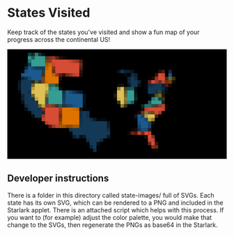 # States Visited

Keep track of the states you've visited and show a fun map
of your progress across the continental US!

![Demo](./states_visited.gif)


## Developer instructions

There is a folder in this directory called state-images/ full of SVGs.
Each state has its own SVG, which can be rendered to a PNG and included in the Starlark applet.
There is an attached script which helps with this process.
If you want to (for example) adjust the color palette, you would make that change to the SVGs, then regenerate the PNGs as base64 in the Starlark.